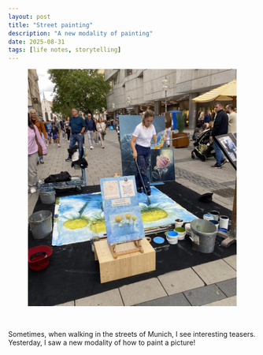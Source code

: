 ```yaml
---
layout: post
title: "Street painting"
description: "A new modality of painting"
date: 2025-08-31
tags: [life notes, storytelling]
---
```


<div style="text-align: center;">
<figure>
    <img src="images/2025-08-31/20250831.jpeg" 
    width="500"
    class="center">
</figure>
</div>
<br>

Sometimes, when walking in the streets of Munich, I see interesting teasers. Yesterday, I saw a new modality of how to paint a picture!